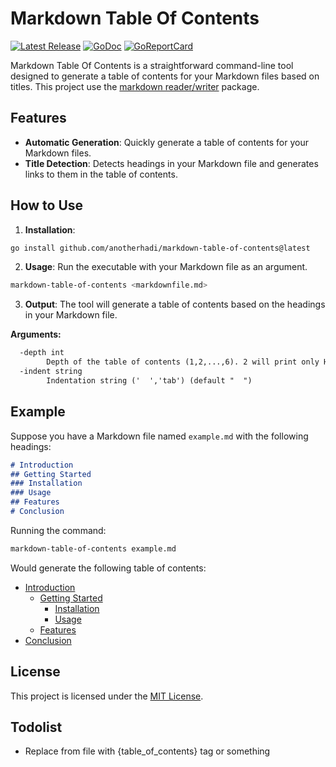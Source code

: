 # Markdown Table Of Contents

<p>
    <a href="https://github.com/anotherhadi/markdown-table-of-contents/releases"><img src="https://img.shields.io/github/release/anotherhadi/markdown-table-of-contents.svg" alt="Latest Release"></a>
    <a href="https://pkg.go.dev/github.com/anotherhadi/markdown-table-of-contents?tab=doc"><img src="https://godoc.org/github.com/golang/gddo?status.svg" alt="GoDoc"></a>
    <a href="https://goreportcard.com/report/github.com/anotherhadi/markdown-table-of-contents"><img src="https://goreportcard.com/badge/github.com/anotherhadi/markdown-table-of-contents" alt="GoReportCard"></a>
</p>

Markdown Table Of Contents is a straightforward command-line tool designed to generate a table of contents for your Markdown files based on titles.
This project use the [markdown reader/writer](https://github.com/anotherhadi/markdown) package.

## Features

- **Automatic Generation**: Quickly generate a table of contents for your Markdown files.
- **Title Detection**: Detects headings in your Markdown file and generates links to them in the table of contents.

## How to Use

1. **Installation**:

  ```bash
  go install github.com/anotherhadi/markdown-table-of-contents@latest
  ```

2. **Usage**: Run the executable with your Markdown file as an argument.

  ```bash
  markdown-table-of-contents <markdownfile.md>
  ```

3. **Output**: The tool will generate a table of contents based on the headings in your Markdown file.

**Arguments:**

```txt
  -depth int
        Depth of the table of contents (1,2,...,6). 2 will print only H1 and H2 (default 3)
  -indent string
        Indentation string ('  ','tab') (default "  ")
```

## Example

Suppose you have a Markdown file named `example.md` with the following headings:

```md
# Introduction
## Getting Started
### Installation
### Usage
## Features
# Conclusion
```

Running the command:

```bash
markdown-table-of-contents example.md
```

Would generate the following table of contents:

- [Introduction](#introduction)
  - [Getting Started](#getting-started)
    - [Installation](#installation)
    - [Usage](#usage)
  - [Features](#features)
- [Conclusion](#conclusion)

## License

This project is licensed under the [MIT License](LICENSE).

## Todolist

- Replace from file with {table_of_contents} tag or something
